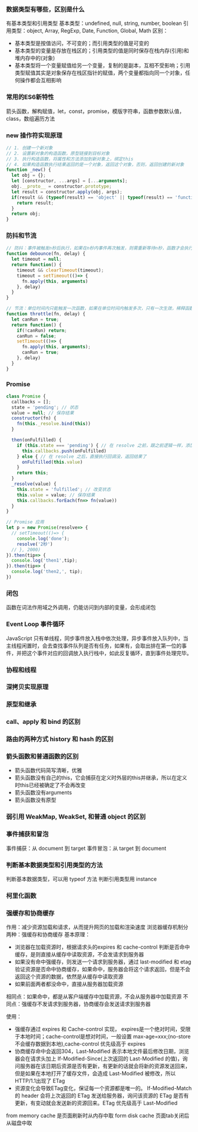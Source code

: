 ### 数据类型有哪些，区别是什么
有基本类型和引用类型
基本类型：undefined, null, string, number, boolean
引用类型：object, Array, RegExp, Date, Function, Global, Math
区别：
- 基本类型是按值访问，不可变的；而引用类型的值是可变的
- 基本类型的变量是存放在栈区的；引用类型的值是同时保存在栈内存(引用)和堆内存中的(对象)
- 基本类型将一个变量赋值给另一个变量，复制的是副本，互相不受影响；引用类型赋值其实是对象保存在栈区指针的赋值，两个变量都指向同一个对象，任何操作都会互相影响


### 常用的ES6新特性
箭头函数，解构赋值，let，const，promise，模版字符串，函数参数默认值，class，数组遍历方法


### new 操作符实现原理
```js
// 1. 创建一个新对象
// 2. 设置新对象的构造函数，原型链接到目标对象
// 3. 执行构造函数，将属性和方法添加到新对象上，绑定this
// 4. 如果构造函数执行结果返回的是一个对象，返回这个对象，否则，返回创建的新对象
function _new() {
  let obj = {};
  let [constructor, ...args] = [...arguments];
  obj.__proto__ = constructor.prototype;
  let result = constructor.apply(obj, args);
  if(result && (typeof(result) == 'object' || typeof(result) == 'function')) {
    return result;
  }
  return obj;
}
```


### 防抖和节流
```js
// 防抖：事件被触发n秒后执行，如果在n秒内事件再次触发，则需重新等待n秒，函数才会执行。场景：input 输入联想
function debounce(fn, delay) {
  let timeout = null;
  return function() {
    timeout && clearTimeout(timeout);
    timeout = setTimeout(()=> {
      fn.apply(this, arguments)
    }, delay)
  }
}

// 节流：单位时间内只能触发一次函数，如果在单位时间内触发多次，只有一次生效，稀释函数的执行频率。场景：鼠标滑入，滚动等
function throttle(fn, delay) {
  let canRun = true;
  return function() {
    if(!canRun) return;
    canRun = false;
    setTimeout(()=> {
      fn.apply(this, arguments);
      canRun = true;
    }, delay)
  }
}
```


### Promise
```js
class Promise {
  callbacks = [];
  state = 'pending'; // 状态
  value = null; // 保存结果
  constructor(fn) {
    fn(this._resolve.bind(this))
  }

  then(onFulfilled) {
    if (this.state === 'pending') { // 在 resolve 之前，跟之前逻辑一样，添加到 callbacks 中
      this.callbacks.push(onFulfilled)
    } else { // 在 resolve 之后，直接执行回调没，返回结果了
      onFulfilled(this.value)
    }
    return this;
  }
  _resolve(value) {
    this.state = 'fulfilled'; // 改变状态
    this.value = value; // 保存结果
    this.callbacks.forEach(fn=> fn(value))
  } 
}

// Promise 应用
let p = new Promise(resolve=> {
  // setTimeout(()=> {
    console.log('done');
    resolve('2秒')
  // }, 2000)
}).then(tip=> {
  console.log('then1',tip);
}).then(tip=> {
  console.log('then2,', tip);
})
```


### 闭包
函数在词法作用域之外调用，仍能访问到内部的变量，会形成闭包

### Event Loop 事件循环
JavaScript 只有单线程，同步事件放入栈中依次处理，异步事件放入队列中，当主线程闲置时，会去查找事件队列是否有任务，如果有，会取出排在第一位的事件，并把这个事件对应的回调放入执行栈中，如此反复循环，直到事件处理完毕。

### 协程和线程


### 深拷贝实现原理


### 原型和继承


### call、apply 和 bind 的区别


### 路由的两种方式 history 和 hash 的区别


### 箭头函数和普通函数的区别
- 箭头函数代码简写清晰，优雅
- 箭头函数没有自己的this，它会捕获在定义时外层的this并继承，所以在定义时this已经被确定了不会再改变
- 箭头函数没有arguments
- 箭头函数没有原型


### 弱引用 WeakMap, WeakSet, 和普通 object 的区别


### 事件捕获和冒泡
事件捕获：从 document 到 target
事件冒泡：从 target 到 document


### 判断基本数据类型和引用类型的方法
判断基本数据类型，可以用 typeof 方法
判断引用类型用 instance


### 柯里化函数


### 强缓存和协商缓存
作用：减少资源加载和请求，从而提升网页的加载和渲染速度
浏览器缓存机制分两种：强缓存和协商缓存
基本原理：
- 浏览器在加载资源时，根据请求头的expires 和 cache-control 判断是否命中缓存，是则直接从缓存中读取资源，不会发请求到服务器
- 如果没有命中强缓存，则发送一个请求到服务器，通过 last-modified 和 etag 验证资源是否命中协商缓存，如果命中，服务器会将这个请求返回，但是不会返回这个资源的数据，依然是从缓存中读取资源
- 如果前面两者都没命中，直接从服务器加载资源

相同点：如果命中，都是从客户端缓存中加载资源，不会从服务器中加载资源
不同点：强缓存不发请求到服务器，协商缓存会发送请求到服务器

使用：
- 强缓存通过 expires 和 Cache-control 实现， expires是一个绝对时间，受限于本地时间；cache-control是想对时间，一般设置 max-age=xxx;(no-store不会缓存数据到本地),cache-control 优先级高于 expires
- 协商缓存命中会返回304，Last-Modified 表示本地文件最后修改日期，浏览器会在请求头加上 If-Modified-Since(上次返回的 Last-Modified 的值)，询问服务器在该日期后资源是否有更新，有更新的话就会将新的资源发送回来，但是如果在本地打开了缓存文件，会造成 Last-Modified 被修改，所以 HTTP/1.1出现了 ETag
- 资源变化会导致ETag变化，保证每一个资源都是唯一的。 If-Modified-Match 的 header 会将上次返回的 ETag 发送给服务器，询问该资源的 ETag 是否有更新，有变动就会发送新的资源回来。ETag 优先级高于 Last-Modified

from memory cache 是页面刷新时从内存中取
form disk cache 页面tab关闭后从磁盘中取